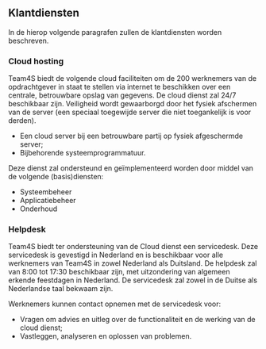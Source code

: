 ## Klantdiensten

In de hierop volgende paragrafen zullen de klantdiensten worden beschreven.

### Cloud hosting

Team4S biedt de volgende cloud faciliteiten om de 200 werknemers van de opdrachtgever in staat te stellen via internet te beschikken over een centrale, betrouwbare opslag van gegevens. De cloud dienst zal 24/7 beschikbaar zijn. Veiligheid wordt gewaarborgd door het fysiek afschermen van de server (een speciaal toegewijde server die niet toegankelijk is voor derden).

- Een cloud server bij een betrouwbare partij op fysiek afgeschermde server;
- Bijbehorende systeemprogrammatuur.

Deze dienst zal ondersteund en geïmplementeerd worden door middel van de volgende (basis)diensten:

- Systeembeheer
- Applicatiebeheer
- Onderhoud

### Helpdesk

Team4S biedt ter ondersteuning van de Cloud dienst een servicedesk. Deze servicedesk is gevestigd in Nederland en is beschikbaar voor alle werknemers van Team4S in zowel Nederland als Duitsland. De helpdesk zal van 8:00 tot 17:30 beschikbaar zijn, met uitzondering van algemeen erkende feestdagen in Nederland. De servicedesk zal zowel in de Duitse als Nederlandse taal bekwaam zijn.

Werknemers kunnen contact opnemen met de servicedesk voor:

- Vragen om advies en uitleg over de functionaliteit en de werking van de cloud dienst;
- Vastleggen, analyseren en oplossen van problemen.
